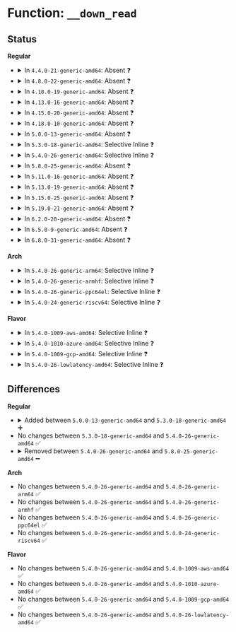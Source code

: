 # Function: <code>__down_read</code>

## Status
<b>Regular</b>
<ul>
<li>
<details>
<summary>In <code>4.4.0-21-generic-amd64</code>: Absent ❓</summary>

```json
{
  "name": "__down_read",
  "collision_type": "Static Duplication",
  "inline_type": "Full",
  "funcs": [
    {
      "addr": 18446744071587375154,
      "name": "__down_read",
      "external": false,
      "loc": "arch/x86/include/asm/rwsem.h:63",
      "file": "kernel/locking/rwsem.c",
      "inline": "declared, inlined",
      "caller_inline": [
        "kernel/locking/rwsem.c:down_read"
      ],
      "caller_func": []
    },
    {
      "addr": 18446744071579672794,
      "name": "__down_read",
      "external": false,
      "loc": "arch/x86/include/asm/rwsem.h:63",
      "file": "kernel/locking/percpu-rwsem.c",
      "inline": "declared, inlined",
      "caller_inline": [],
      "caller_func": []
    }
  ],
  "symbols": []
}
```
</details>
</li>
<li>
<details>
<summary>In <code>4.8.0-22-generic-amd64</code>: Absent ❓</summary>

```json
{
  "name": "__down_read",
  "collision_type": "Static Duplication",
  "inline_type": "Full",
  "funcs": [
    {
      "addr": 18446744071587876066,
      "name": "__down_read",
      "external": false,
      "loc": "arch/x86/include/asm/rwsem.h:63",
      "file": "kernel/locking/rwsem.c",
      "inline": "declared, inlined",
      "caller_inline": [
        "kernel/locking/rwsem.c:down_read"
      ],
      "caller_func": []
    },
    {
      "addr": 18446744071579691674,
      "name": "__down_read",
      "external": false,
      "loc": "arch/x86/include/asm/rwsem.h:63",
      "file": "kernel/locking/percpu-rwsem.c",
      "inline": "declared, inlined",
      "caller_inline": [],
      "caller_func": []
    }
  ],
  "symbols": []
}
```
</details>
</li>
<li>
<details>
<summary>In <code>4.10.0-19-generic-amd64</code>: Absent ❓</summary>

```json
{
  "name": "__down_read",
  "collision_type": "Static Duplication",
  "inline_type": "Full",
  "funcs": [
    {
      "addr": 18446744071588092866,
      "name": "__down_read",
      "external": false,
      "loc": "arch/x86/include/asm/rwsem.h:63",
      "file": "kernel/locking/rwsem.c",
      "inline": "declared, inlined",
      "caller_inline": [
        "kernel/locking/rwsem.c:down_read"
      ],
      "caller_func": []
    },
    {
      "addr": 18446744071579719471,
      "name": "__down_read",
      "external": false,
      "loc": "arch/x86/include/asm/rwsem.h:63",
      "file": "kernel/locking/percpu-rwsem.c",
      "inline": "declared, inlined",
      "caller_inline": [],
      "caller_func": []
    }
  ],
  "symbols": []
}
```
</details>
</li>
<li>
<details>
<summary>In <code>4.13.0-16-generic-amd64</code>: Absent ❓</summary>

```json
{
  "name": "__down_read",
  "collision_type": "Static Duplication",
  "inline_type": "Full",
  "funcs": [
    {
      "addr": 18446744071588318610,
      "name": "__down_read",
      "external": false,
      "loc": "arch/x86/include/asm/rwsem.h:63",
      "file": "kernel/locking/rwsem.c",
      "inline": "declared, inlined",
      "caller_inline": [
        "kernel/locking/rwsem.c:down_read"
      ],
      "caller_func": []
    },
    {
      "addr": 18446744071579715281,
      "name": "__down_read",
      "external": false,
      "loc": "arch/x86/include/asm/rwsem.h:63",
      "file": "kernel/locking/percpu-rwsem.c",
      "inline": "declared, inlined",
      "caller_inline": [],
      "caller_func": []
    }
  ],
  "symbols": []
}
```
</details>
</li>
<li>
<details>
<summary>In <code>4.15.0-20-generic-amd64</code>: Absent ❓</summary>

```json
{
  "name": "__down_read",
  "collision_type": "Static Duplication",
  "inline_type": "Full",
  "funcs": [
    {
      "addr": 18446744071588884050,
      "name": "__down_read",
      "external": false,
      "loc": "arch/x86/include/asm/rwsem.h:81",
      "file": "kernel/locking/rwsem.c",
      "inline": "declared, inlined",
      "caller_inline": [
        "kernel/locking/rwsem.c:down_read"
      ],
      "caller_func": []
    },
    {
      "addr": 18446744071579747914,
      "name": "__down_read",
      "external": false,
      "loc": "arch/x86/include/asm/rwsem.h:81",
      "file": "kernel/locking/percpu-rwsem.c",
      "inline": "declared, inlined",
      "caller_inline": [],
      "caller_func": []
    }
  ],
  "symbols": []
}
```
</details>
</li>
<li>
<details>
<summary>In <code>4.18.0-10-generic-amd64</code>: Absent ❓</summary>

```json
{
  "name": "__down_read",
  "collision_type": "Static Duplication",
  "inline_type": "Full",
  "funcs": [
    {
      "addr": 18446744071589262386,
      "name": "__down_read",
      "external": false,
      "loc": "arch/x86/include/asm/rwsem.h:81",
      "file": "kernel/locking/rwsem.c",
      "inline": "declared, inlined",
      "caller_inline": [
        "kernel/locking/rwsem.c:down_read"
      ],
      "caller_func": []
    },
    {
      "addr": 18446744071579782298,
      "name": "__down_read",
      "external": false,
      "loc": "arch/x86/include/asm/rwsem.h:81",
      "file": "kernel/locking/percpu-rwsem.c",
      "inline": "declared, inlined",
      "caller_inline": [],
      "caller_func": []
    }
  ],
  "symbols": []
}
```
</details>
</li>
<li>
<details>
<summary>In <code>5.0.0-13-generic-amd64</code>: Absent ❓</summary>

```json
{
  "name": "__down_read",
  "collision_type": "Static Duplication",
  "inline_type": "Full",
  "funcs": [
    {
      "addr": 18446744071589504882,
      "name": "__down_read",
      "external": false,
      "loc": "arch/x86/include/asm/rwsem.h:81",
      "file": "kernel/locking/rwsem.c",
      "inline": "declared, inlined",
      "caller_inline": [
        "kernel/locking/rwsem.c:down_read"
      ],
      "caller_func": []
    },
    {
      "addr": 18446744071579828858,
      "name": "__down_read",
      "external": false,
      "loc": "arch/x86/include/asm/rwsem.h:81",
      "file": "kernel/locking/percpu-rwsem.c",
      "inline": "declared, inlined",
      "caller_inline": [],
      "caller_func": []
    }
  ],
  "symbols": []
}
```
</details>
</li>
<li>
<details>
<summary>In <code>5.3.0-18-generic-amd64</code>: Selective Inline ❓</summary>

```c
void __down_read(struct rw_semaphore * sem)
```

```json
{
  "name": "__down_read",
  "collision_type": "Unique Global",
  "inline_type": "Selective",
  "funcs": [
    {
      "addr": 18446744071589967075,
      "name": "__down_read",
      "external": true,
      "loc": "kernel/locking/rwsem.c:1317",
      "file": "kernel/locking/rwsem.c",
      "inline": "declared, inlined",
      "caller_inline": [
        "kernel/locking/rwsem.c:down_read",
        "kernel/locking/rwsem.c:down_read"
      ],
      "caller_func": []
    }
  ],
  "symbols": [
    {
      "addr": 18446744071579862752,
      "name": "__down_read",
      "section": ".text",
      "bind": "STB_GLOBAL",
      "size": 119
    }
  ]
}
```
</details>
</li>
<li>
<details>
<summary>In <code>5.4.0-26-generic-amd64</code>: Selective Inline ❓</summary>

```c
void __down_read(struct rw_semaphore * sem)
```

```json
{
  "name": "__down_read",
  "collision_type": "Unique Global",
  "inline_type": "Selective",
  "funcs": [
    {
      "addr": 18446744071590194739,
      "name": "__down_read",
      "external": true,
      "loc": "kernel/locking/rwsem.c:1341",
      "file": "kernel/locking/rwsem.c",
      "inline": "declared, inlined",
      "caller_inline": [
        "kernel/locking/rwsem.c:down_read",
        "kernel/locking/rwsem.c:down_read"
      ],
      "caller_func": []
    }
  ],
  "symbols": [
    {
      "addr": 18446744071579911456,
      "name": "__down_read",
      "section": ".text",
      "bind": "STB_GLOBAL",
      "size": 119
    }
  ]
}
```
</details>
</li>
<li>
<details>
<summary>In <code>5.8.0-25-generic-amd64</code>: Absent ❓</summary>

```json
{
  "name": "__down_read",
  "collision_type": "Unique Static",
  "inline_type": "Full",
  "funcs": [
    {
      "addr": 18446744071591210579,
      "name": "__down_read",
      "external": false,
      "loc": "kernel/locking/rwsem.c:1338",
      "file": "kernel/locking/rwsem.c",
      "inline": "declared, inlined",
      "caller_inline": [
        "kernel/locking/rwsem.c:down_read"
      ],
      "caller_func": []
    }
  ],
  "symbols": []
}
```
</details>
</li>
<li>
<details>
<summary>In <code>5.11.0-16-generic-amd64</code>: Absent ❓</summary>

```json
{
  "name": "__down_read",
  "collision_type": "Unique Static",
  "inline_type": "Full",
  "funcs": [
    {
      "addr": 18446744071591705667,
      "name": "__down_read",
      "external": false,
      "loc": "kernel/locking/rwsem.c:1220",
      "file": "kernel/locking/rwsem.c",
      "inline": "declared, inlined",
      "caller_inline": [
        "kernel/locking/rwsem.c:down_read"
      ],
      "caller_func": []
    }
  ],
  "symbols": []
}
```
</details>
</li>
<li>
<details>
<summary>In <code>5.13.0-19-generic-amd64</code>: Absent ❓</summary>

```json
{
  "name": "__down_read",
  "collision_type": "Unique Static",
  "inline_type": "Full",
  "funcs": [
    {
      "addr": 18446744071591647891,
      "name": "__down_read",
      "external": false,
      "loc": "kernel/locking/rwsem.c:1220",
      "file": "kernel/locking/rwsem.c",
      "inline": "declared, inlined",
      "caller_inline": [
        "kernel/locking/rwsem.c:down_read"
      ],
      "caller_func": []
    }
  ],
  "symbols": []
}
```
</details>
</li>
<li>
<details>
<summary>In <code>5.15.0-25-generic-amd64</code>: Absent ❓</summary>

```json
{
  "name": "__down_read",
  "collision_type": "Unique Static",
  "inline_type": "Full",
  "funcs": [
    {
      "addr": 18446744071592821395,
      "name": "__down_read",
      "external": false,
      "loc": "kernel/locking/rwsem.c:1227",
      "file": "kernel/locking/rwsem.c",
      "inline": "declared, inlined",
      "caller_inline": [
        "kernel/locking/rwsem.c:down_read"
      ],
      "caller_func": []
    }
  ],
  "symbols": []
}
```
</details>
</li>
<li>
<details>
<summary>In <code>5.19.0-21-generic-amd64</code>: Absent ❓</summary>

```json
{
  "name": "__down_read",
  "collision_type": "Unique Static",
  "inline_type": "Full",
  "funcs": [
    {
      "addr": 18446744071594726482,
      "name": "__down_read",
      "external": false,
      "loc": "kernel/locking/rwsem.c:1259",
      "file": "kernel/locking/rwsem.c",
      "inline": "declared, inlined",
      "caller_inline": [
        "kernel/locking/rwsem.c:down_read"
      ],
      "caller_func": []
    }
  ],
  "symbols": []
}
```
</details>
</li>
<li>
<details>
<summary>In <code>6.2.0-20-generic-amd64</code>: Absent ❓</summary>

```json
{
  "name": "__down_read",
  "collision_type": "Unique Static",
  "inline_type": "Full",
  "funcs": [
    {
      "addr": 18446744071596477842,
      "name": "__down_read",
      "external": false,
      "loc": "kernel/locking/rwsem.c:1272",
      "file": "kernel/locking/rwsem.c",
      "inline": "declared, inlined",
      "caller_inline": [
        "kernel/locking/rwsem.c:down_read"
      ],
      "caller_func": []
    }
  ],
  "symbols": []
}
```
</details>
</li>
<li>
<details>
<summary>In <code>6.5.0-9-generic-amd64</code>: Absent ❓</summary>

```json
{
  "name": "__down_read",
  "collision_type": "Unique Static",
  "inline_type": "Full",
  "funcs": [
    {
      "addr": 18446744071597019426,
      "name": "__down_read",
      "external": false,
      "loc": "kernel/locking/rwsem.c:1261",
      "file": "kernel/locking/rwsem.c",
      "inline": "declared, inlined",
      "caller_inline": [
        "kernel/locking/rwsem.c:down_read"
      ],
      "caller_func": []
    }
  ],
  "symbols": []
}
```
</details>
</li>
<li>
<details>
<summary>In <code>6.8.0-31-generic-amd64</code>: Absent ❓</summary>

```json
{
  "name": "__down_read",
  "collision_type": "Unique Static",
  "inline_type": "Full",
  "funcs": [
    {
      "addr": 18446744071597948770,
      "name": "__down_read",
      "external": false,
      "loc": "kernel/locking/rwsem.c:1261",
      "file": "kernel/locking/rwsem.c",
      "inline": "declared, inlined",
      "caller_inline": [
        "kernel/locking/rwsem.c:down_read"
      ],
      "caller_func": []
    }
  ],
  "symbols": []
}
```
</details>
</li>
</ul>
<b>Arch</b>
<ul>
<li>
<details>
<summary>In <code>5.4.0-26-generic-arm64</code>: Selective Inline ❓</summary>

```c
void __down_read(struct rw_semaphore * sem)
```

```json
{
  "name": "__down_read",
  "collision_type": "Unique Global",
  "inline_type": "Selective",
  "funcs": [
    {
      "addr": 18446603336503940124,
      "name": "__down_read",
      "external": true,
      "loc": "kernel/locking/rwsem.c:1341",
      "file": "kernel/locking/rwsem.c",
      "inline": "declared, inlined",
      "caller_inline": [
        "kernel/locking/rwsem.c:down_read",
        "kernel/locking/rwsem.c:down_read"
      ],
      "caller_func": []
    }
  ],
  "symbols": [
    {
      "addr": 18446603336491114024,
      "name": "__down_read",
      "section": ".text",
      "bind": "STB_GLOBAL",
      "size": 176
    }
  ]
}
```
</details>
</li>
<li>
<details>
<summary>In <code>5.4.0-26-generic-armhf</code>: Selective Inline ❓</summary>

```c
void __down_read(struct rw_semaphore * sem)
```

```json
{
  "name": "__down_read",
  "collision_type": "Unique Global",
  "inline_type": "Selective",
  "funcs": [
    {
      "addr": 3236549860,
      "name": "__down_read",
      "external": true,
      "loc": "kernel/locking/rwsem.c:1341",
      "file": "kernel/locking/rwsem.c",
      "inline": "declared, inlined",
      "caller_inline": [
        "kernel/locking/rwsem.c:down_read",
        "kernel/locking/rwsem.c:down_read"
      ],
      "caller_func": []
    }
  ],
  "symbols": [
    {
      "addr": 3225116864,
      "name": "__down_read",
      "section": ".text",
      "bind": "STB_GLOBAL",
      "size": 260
    }
  ]
}
```
</details>
</li>
<li>
<details>
<summary>In <code>5.4.0-26-generic-ppc64el</code>: Selective Inline ❓</summary>

```c
void __down_read(struct rw_semaphore * sem)
```

```json
{
  "name": "__down_read",
  "collision_type": "Unique Global",
  "inline_type": "Selective",
  "funcs": [
    {
      "addr": 13835058055297793020,
      "name": "__down_read",
      "external": true,
      "loc": "kernel/locking/rwsem.c:1341",
      "file": "kernel/locking/rwsem.c",
      "inline": "declared, inlined",
      "caller_inline": [
        "kernel/locking/rwsem.c:down_read",
        "kernel/locking/rwsem.c:down_read"
      ],
      "caller_func": []
    }
  ],
  "symbols": [
    {
      "addr": 13835058055284006112,
      "name": "__down_read",
      "section": ".text",
      "bind": "STB_GLOBAL",
      "size": 168
    }
  ]
}
```
</details>
</li>
<li>
<details>
<summary>In <code>5.4.0-24-generic-riscv64</code>: Selective Inline ❓</summary>

```c
void __down_read(struct rw_semaphore * sem)
```

```json
{
  "name": "__down_read",
  "collision_type": "Unique Global",
  "inline_type": "Selective",
  "funcs": [
    {
      "addr": 18446743936279805736,
      "name": "__down_read",
      "external": true,
      "loc": "kernel/locking/rwsem.c:1341",
      "file": "kernel/locking/rwsem.c",
      "inline": "declared, inlined",
      "caller_inline": [
        "kernel/locking/rwsem.c:down_read",
        "kernel/locking/rwsem.c:down_read"
      ],
      "caller_func": []
    }
  ],
  "symbols": [
    {
      "addr": 18446743936271691754,
      "name": "__down_read",
      "section": ".text",
      "bind": "STB_GLOBAL",
      "size": 132
    }
  ]
}
```
</details>
</li>
</ul>
<b>Flavor</b>
<ul>
<li>
<details>
<summary>In <code>5.4.0-1009-aws-amd64</code>: Selective Inline ❓</summary>

```c
void __down_read(struct rw_semaphore * sem)
```

```json
{
  "name": "__down_read",
  "collision_type": "Unique Global",
  "inline_type": "Selective",
  "funcs": [
    {
      "addr": 18446744071589797027,
      "name": "__down_read",
      "external": true,
      "loc": "kernel/locking/rwsem.c:1341",
      "file": "kernel/locking/rwsem.c",
      "inline": "declared, inlined",
      "caller_inline": [
        "kernel/locking/rwsem.c:down_read",
        "kernel/locking/rwsem.c:down_read"
      ],
      "caller_func": []
    }
  ],
  "symbols": [
    {
      "addr": 18446744071579883568,
      "name": "__down_read",
      "section": ".text",
      "bind": "STB_GLOBAL",
      "size": 119
    }
  ]
}
```
</details>
</li>
<li>
<details>
<summary>In <code>5.4.0-1010-azure-amd64</code>: Selective Inline ❓</summary>

```c
void __down_read(struct rw_semaphore * sem)
```

```json
{
  "name": "__down_read",
  "collision_type": "Unique Global",
  "inline_type": "Selective",
  "funcs": [
    {
      "addr": 18446744071589519475,
      "name": "__down_read",
      "external": true,
      "loc": "kernel/locking/rwsem.c:1341",
      "file": "kernel/locking/rwsem.c",
      "inline": "declared, inlined",
      "caller_inline": [
        "kernel/locking/rwsem.c:down_read",
        "kernel/locking/rwsem.c:down_read"
      ],
      "caller_func": []
    }
  ],
  "symbols": [
    {
      "addr": 18446744071579818544,
      "name": "__down_read",
      "section": ".text",
      "bind": "STB_GLOBAL",
      "size": 119
    }
  ]
}
```
</details>
</li>
<li>
<details>
<summary>In <code>5.4.0-1009-gcp-amd64</code>: Selective Inline ❓</summary>

```c
void __down_read(struct rw_semaphore * sem)
```

```json
{
  "name": "__down_read",
  "collision_type": "Unique Global",
  "inline_type": "Selective",
  "funcs": [
    {
      "addr": 18446744071590240435,
      "name": "__down_read",
      "external": true,
      "loc": "kernel/locking/rwsem.c:1341",
      "file": "kernel/locking/rwsem.c",
      "inline": "declared, inlined",
      "caller_inline": [
        "kernel/locking/rwsem.c:down_read",
        "kernel/locking/rwsem.c:down_read"
      ],
      "caller_func": []
    }
  ],
  "symbols": [
    {
      "addr": 18446744071579871728,
      "name": "__down_read",
      "section": ".text",
      "bind": "STB_GLOBAL",
      "size": 119
    }
  ]
}
```
</details>
</li>
<li>
<details>
<summary>In <code>5.4.0-26-lowlatency-amd64</code>: Selective Inline ❓</summary>

```c
void __down_read(struct rw_semaphore * sem)
```

```json
{
  "name": "__down_read",
  "collision_type": "Unique Global",
  "inline_type": "Selective",
  "funcs": [
    {
      "addr": 18446744071590290789,
      "name": "__down_read",
      "external": true,
      "loc": "kernel/locking/rwsem.c:1341",
      "file": "kernel/locking/rwsem.c",
      "inline": "declared, inlined",
      "caller_inline": [
        "kernel/locking/rwsem.c:down_read",
        "kernel/locking/rwsem.c:down_read"
      ],
      "caller_func": []
    }
  ],
  "symbols": [
    {
      "addr": 18446744071579917248,
      "name": "__down_read",
      "section": ".text",
      "bind": "STB_GLOBAL",
      "size": 119
    }
  ]
}
```
</details>
</li>
</ul>

## Differences
<b>Regular</b>
<ul>
<li>
<details>
<summary>Added between <code>5.0.0-13-generic-amd64</code> and <code>5.3.0-18-generic-amd64</code> ➕</summary>

```c
void __down_read(struct rw_semaphore * sem)
```
</details>
</li>
<li>
No changes between <code>5.3.0-18-generic-amd64</code> and <code>5.4.0-26-generic-amd64</code> ✅
</li>
<li>
<details>
<summary>Removed between <code>5.4.0-26-generic-amd64</code> and <code>5.8.0-25-generic-amd64</code> ➖</summary>

```c
void __down_read(struct rw_semaphore * sem)
```
</details>
</li>
</ul>
<b>Arch</b>
<ul>
<li>
No changes between <code>5.4.0-26-generic-amd64</code> and <code>5.4.0-26-generic-arm64</code> ✅
</li>
<li>
No changes between <code>5.4.0-26-generic-amd64</code> and <code>5.4.0-26-generic-armhf</code> ✅
</li>
<li>
No changes between <code>5.4.0-26-generic-amd64</code> and <code>5.4.0-26-generic-ppc64el</code> ✅
</li>
<li>
No changes between <code>5.4.0-26-generic-amd64</code> and <code>5.4.0-24-generic-riscv64</code> ✅
</li>
</ul>
<b>Flavor</b>
<ul>
<li>
No changes between <code>5.4.0-26-generic-amd64</code> and <code>5.4.0-1009-aws-amd64</code> ✅
</li>
<li>
No changes between <code>5.4.0-26-generic-amd64</code> and <code>5.4.0-1010-azure-amd64</code> ✅
</li>
<li>
No changes between <code>5.4.0-26-generic-amd64</code> and <code>5.4.0-1009-gcp-amd64</code> ✅
</li>
<li>
No changes between <code>5.4.0-26-generic-amd64</code> and <code>5.4.0-26-lowlatency-amd64</code> ✅
</li>
</ul>
